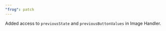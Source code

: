 ```yaml
---
"frog": patch
---
```


Added access to `previousState` and `previousButtonValues` in Image Handler.

